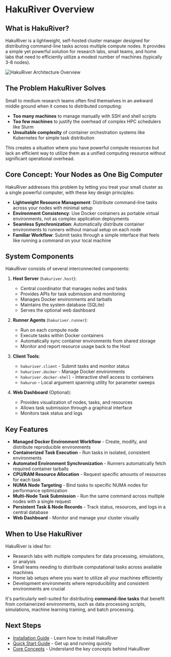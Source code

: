 # HakuRiver Overview

## What is HakuRiver?

HakuRiver is a lightweight, self-hosted cluster manager designed for distributing command-line tasks across multiple compute nodes. It provides a simple yet powerful solution for research labs, small teams, and home labs that need to efficiently utilize a modest number of machines (typically 3-8 nodes).

![HakuRiver Architecture Overview](../../images/HakuRiverArch.jpg)

## The Problem HakuRiver Solves

Small to medium research teams often find themselves in an awkward middle ground when it comes to distributed computing:

- **Too many machines** to manage manually with SSH and shell scripts
- **Too few machines** to justify the overhead of complex HPC schedulers like Slurm
- **Unsuitable complexity** of container orchestration systems like Kubernetes for simple task distribution

This creates a situation where you have powerful compute resources but lack an efficient way to utilize them as a unified computing resource without significant operational overhead.

## Core Concept: Your Nodes as One Big Computer

HakuRiver addresses this problem by letting you treat your small cluster as a single powerful computer, with these key design principles:

- **Lightweight Resource Management**: Distribute command-line tasks across your nodes with minimal setup
- **Environment Consistency**: Use Docker containers as portable virtual environments, not as complex application deployments
- **Seamless Synchronization**: Automatically distribute container environments to runners without manual setup on each node
- **Familiar Workflow**: Submit tasks through a simple interface that feels like running a command on your local machine

## System Components

HakuRiver consists of several interconnected components:

1. **Host Server** (`hakuriver.host`):
   - Central coordinator that manages nodes and tasks
   - Provides APIs for task submission and monitoring
   - Manages Docker environments and tarballs
   - Maintains the system database (SQLite)
   - Serves the optional web dashboard

2. **Runner Agents** (`hakuriver.runner`):
   - Run on each compute node
   - Execute tasks within Docker containers
   - Automatically sync container environments from shared storage
   - Monitor and report resource usage back to the Host

3. **Client Tools**:
   - `hakuriver.client` - Submit tasks and monitor status
   - `hakuriver.docker` - Manage Docker environments
   - `hakuriver.docker-shell` - Interactive shell access to containers
   - `hakurun` - Local argument spanning utility for parameter sweeps

4. **Web Dashboard** (Optional):
   - Provides visualization of nodes, tasks, and resources
   - Allows task submission through a graphical interface
   - Monitors task status and logs

## Key Features

- **Managed Docker Environment Workflow** - Create, modify, and distribute reproducible environments
- **Containerized Task Execution** - Run tasks in isolated, consistent environments
- **Automated Environment Synchronization** - Runners automatically fetch required container tarballs
- **CPU/RAM Resource Allocation** - Request specific amounts of resources for each task
- **NUMA Node Targeting** - Bind tasks to specific NUMA nodes for performance optimization
- **Multi-Node Task Submission** - Run the same command across multiple nodes with a single request
- **Persistent Task & Node Records** - Track status, resources, and logs in a central database
- **Web Dashboard** - Monitor and manage your cluster visually

## When to Use HakuRiver

HakuRiver is ideal for:

- Research labs with multiple computers for data processing, simulations, or analysis
- Small teams needing to distribute computational tasks across available machines
- Home lab setups where you want to utilize all your machines efficiently
- Development environments where reproducibility and consistent environments are crucial

It's particularly well-suited for distributing **command-line tasks** that benefit from containerized environments, such as data processing scripts, simulations, machine learning training, and batch processing.

## Next Steps

- [Installation Guide](installation.md) - Learn how to install HakuRiver
- [Quick Start Guide](quick-start.md) - Get up and running quickly
- [Core Concepts](concepts.md) - Understand the key concepts behind HakuRiver